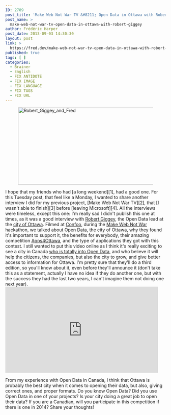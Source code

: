```yaml
---
ID: 2789
post_title: 'Make Web Not War TV &#8211; Open Data in Ottawa with Robert Giggey'
post_name: >
  make-web-not-war-tv-open-data-in-ottawa-with-robert-giggey
author: Frédéric Harper
post_date: 2013-09-03 14:30:30
layout: post
link: >
  https://fred.dev/make-web-not-war-tv-open-data-in-ottawa-with-robert-giggey/
published: true
tags: [ ]
categories:
  - Brainer
  - English
  - FIX ANTIDOTE
  - FIX IMAGE
  - FIX LANGUAGE
  - FIX TAGS
  - FIX URL
---
```

<figure><img alt="Robert_Giggey_and_Fred" src="http://fred.dev/wp-content/uploads/2013/09/Robert_Giggey_and_Fred.jpg" width="600" height="243" /></figure>
I hope that my friends who had [a long weekend][1], had a good one. For this Tuesday post, that feel like a Monday, I wanted to share another interview I did for my previous project, [Make Web Not War TV][2], that [I wasn't able to finish][3] before [leaving Microsoft][4]. All the interviews were timeless, except this one: I'm really sad I didn't publish this one at times, as it was a good interview with <a href="https://twitter.com/rob_giggey" target="_blank" rel="noopener noreferrer">Robert Giggey</a>, the Open Data lead at the <a href="https://ottawa.ca/en" target="_blank" rel="noopener noreferrer">city of Ottawa</a>. Filmed at <a href="https://confoo.ca/en" target="_blank" rel="noopener noreferrer">Confoo</a>, during the <a href="https://web.archive.org/web/20130628080719/http://www.webnotwar.ca/" target="_blank" rel="noopener noreferrer">Make Web Not War</a> hackathon, we talked about Open Data, the city of Ottawa, why they found it's important to support it, the benefits for everybody, their amazing competition <a href="https://apps4ottawa.ca/" target="_blank" rel="noopener noreferrer">Apps4Ottawa</a>, and the type of applications they got with this contest. I still wanted to put this video online as I think it's really exciting to see a city in Canada <a href="http://data.ottawa.ca/" target="_blank" rel="noopener noreferrer">who is totally into Open Data</a>, and who believe it will help the citizens, the companies, but also the city to grow, and give better access to information for Ottawa. I'm pretty sure that they'll do a third edition, so you'll know about it, even before they'll announce it (don't take this as a statement, actually I have no idea if they do another one, but with the success they had the last two years, I can't imagine them not doing one next year).

<div class="embed video YouTube">
  <iframe width="480" height="270" src="https://www.youtube.com/embed/AwE8kajQfSE?feature=oembed" frameborder="0" allowfullscreen></iframe>
</div>

From my experience with Open Data in Canada, I think that Ottawa is probably the best city when it comes to opening their data, but also, giving correct ones, and proper formats. Do you know Open Data? Did you use Open Data in one of your projects? Is your city doing a great job to open their data? If you are a Canadian, will you participate in this competition if there is one in 2014? Share your thoughts!

 [1]: https://fred.dev/happy-labour-day/ "Happy Labour Day"
 [2]: https://fred.dev/tag/make-web-not-war-tv/
 [3]: https://fred.dev/make-web-not-war-tv-an-unfinished-project/ "Make Web Not War TV – An unfinished project"
 [4]: http://fred.dev/im-leaving-microsoft-looking-for-a-new-opportunity/ "I’m leaving Microsoft, looking for a new opportunity"